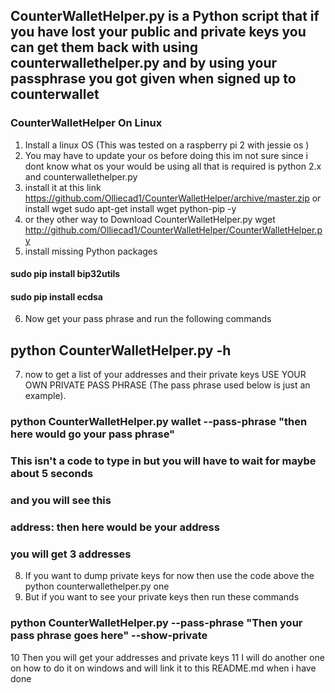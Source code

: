 ## CounterWalletHelper.py is a Python script that if you have lost your public and private keys you can get them back with using counterwallethelper.py and by using your passphrase you got given when signed up to counterwallet 
### CounterWalletHelper On Linux
 
1. Install a linux OS (This was tested on a raspberry pi 2 with jessie os )
2. You may have to update your os before doing this im not sure since i dont know what os your would be using all that is required is python 2.x and counterwallethelper.py 
3. install it at this link https://github.com/Olliecad1/CounterWalletHelper/archive/master.zip or install wget sudo apt-get install wget python-pip -y
4. or they other way to Download CounterWalletHelper.py wget http://github.com/Olliecad1/CounterWalletHelper/CounterWalletHelper.py
5. install missing Python packages
#### sudo pip install bip32utils
#### sudo pip install ecdsa
6. Now get your pass phrase and run the following commands
## python CounterWalletHelper.py -h
7. now to get a list of your addresses and their private keys USE YOUR OWN PRIVATE PASS PHRASE (The pass phrase used below is just an example).
### python CounterWalletHelper.py wallet --pass-phrase "then here would go your pass phrase"
### This isn't a code to type in but you will have to wait for maybe about 5 seconds
### and you will see this 
### address: then here would be your address
### you will get 3 addresses
8. If you want to dump private keys for now then use the code above the python counterwallethelper.py one 
9. But if you want to see your private keys then run these commands
### python CounterWalletHelper.py --pass-phrase "Then your pass phrase goes here" --show-private
10 Then you will get your addresses and private keys
11 I will do another one on how to do it on windows and will link it to this README.md when i have done
